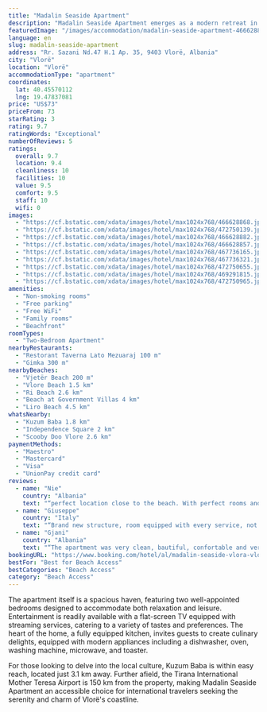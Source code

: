 ```yaml
---
title: "Madalin Seaside Apartment"
description: "Madalin Seaside Apartment emerges as a modern retreat in the heart of Vlorë, boasting a prime location just a stone's throw away from Vjetër Beach and a short stroll from the vibrant Vlore Beach."
featuredImage: "/images/accommodation/madalin-seaside-apartment-466628868.jpg"
language: en
slug: madalin-seaside-apartment
address: "Rr. Sazani Nd.47 H.1 Ap. 35, 9403 Vlorë, Albania"
city: "Vlorë"
location: "Vlorë"
accommodationType: "apartment"
coordinates:
  lat: 40.45570112
  lng: 19.47837081
price: "US$73"
priceFrom: 73
starRating: 3
rating: 9.7
ratingWords: "Exceptional"
numberOfReviews: 5
ratings:
  overall: 9.7
  location: 9.4
  cleanliness: 10
  facilities: 10
  value: 9.5
  comfort: 9.5
  staff: 10
  wifi: 0
images:
  - "https://cf.bstatic.com/xdata/images/hotel/max1024x768/466628868.jpg?k=cda0070520635bd65bf991324d1ea84e2c45b82274656e3f6124ab7f89f479d0&o=&hp=1"
  - "https://cf.bstatic.com/xdata/images/hotel/max1024x768/472750139.jpg?k=2612bc91cedd8288e6a8970999134a89986230bbb745fab6097e9e7592fd93f0&o=&hp=1"
  - "https://cf.bstatic.com/xdata/images/hotel/max1024x768/466628882.jpg?k=5d1fd94333fde225c7bd3789086106b09372431a7bee5bc3cf1a176bdebd562e&o=&hp=1"
  - "https://cf.bstatic.com/xdata/images/hotel/max1024x768/466628857.jpg?k=6050d92a0975404f3e779da6df38ed7bac82fb9b1ff12f29e3d54a7f308e9c27&o=&hp=1"
  - "https://cf.bstatic.com/xdata/images/hotel/max1024x768/467736165.jpg?k=78c24f00834d1ed18106942eba44be13bcc634663a7c3f66fcdb47ba3220167e&o=&hp=1"
  - "https://cf.bstatic.com/xdata/images/hotel/max1024x768/467736321.jpg?k=8916b93fb2d176a50dbf952472fc1a9608e25ed0bb7150fd5e2653ccc44b4331&o=&hp=1"
  - "https://cf.bstatic.com/xdata/images/hotel/max1024x768/472750655.jpg?k=8a60f9fa3dd118230fc375be7a20420964183a33c5d9a91e90279092a1c9db5d&o=&hp=1"
  - "https://cf.bstatic.com/xdata/images/hotel/max1024x768/469291815.jpg?k=2caf6b396bbae79948d3efea3b17e451b6812126b03ed008e5bac7cdd3ee3e8f&o=&hp=1"
  - "https://cf.bstatic.com/xdata/images/hotel/max1024x768/472750965.jpg?k=74b7efb061ccae8ac3e21e1e8ca65a7a7a0c150cb29e037a0550e6ed33198128&o=&hp=1"
amenities:
  - "Non-smoking rooms"
  - "Free parking"
  - "Free WiFi"
  - "Family rooms"
  - "Beachfront"
roomTypes:
  - "Two-Bedroom Apartment"
nearbyRestaurants:
  - "Restorant Taverna Lato Mezuaraj 100 m"
  - "Gimka 300 m"
nearbyBeaches:
  - "Vjetër Beach 200 m"
  - "Vlore Beach 1.5 km"
  - "Ri Beach 2.6 km"
  - "Beach at Government Villas 4 km"
  - "Liro Beach 4.5 km"
whatsNearby:
  - "Kuzum Baba 1.8 km"
  - "Independence Square 2 km"
  - "Scooby Doo Vlore 2.6 km"
paymentMethods:
  - "Maestro"
  - "Mastercard"
  - "Visa"
  - "UnionPay credit card"
reviews:
  - name: "Nie"
    country: "Albania"
    text: "“perfect location close to the beach. With perfect rooms and provide kindly help!”"
  - name: "Giuseppe"
    country: "Italy"
    text: "“Brand new structure, room equipped with every service, not far from the port and the promenade along the sea.”"
  - name: "Gjani"
    country: "Albania"
    text: "“The apartment was very clean, bautiful, confortable and very well equiped. We felt at home. E will defenitly come and stay again.”"
bookingURL: "https://www.booking.com/hotel/al/madalin-seaside-vlora-vlore.en-gb.html?aid=8035640"
bestFor: "Best for Beach Access"
bestCategories: "Beach Access"
category: "Beach Access"
---
```


The apartment itself is a spacious haven, featuring two well-appointed bedrooms designed to accommodate both relaxation and leisure. Entertainment is readily available with a flat-screen TV equipped with streaming services, catering to a variety of tastes and preferences. The heart of the home, a fully equipped kitchen, invites guests to create culinary delights, equipped with modern appliances including a dishwasher, oven, washing machine, microwave, and toaster.

For those looking to delve into the local culture, Kuzum Baba is within easy reach, located just 3.1 km away. Further afield, the Tirana International Mother Teresa Airport is 150 km from the property, making Madalin Seaside Apartment an accessible choice for international travelers seeking the serenity and charm of Vlorë's coastline.